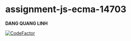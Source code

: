 # assignment-js-ecma-14703
**DANG QUANG LINH**

[![CodeFactor](https://www.codefactor.io/repository/github/linhdangquang/assignment-js-ecma-14703/badge?s=2ec8032119ae6f6279503baed24fb84bcedb06b9)](https://www.codefactor.io/repository/github/linhdangquang/assignment-js-ecma-14703)
